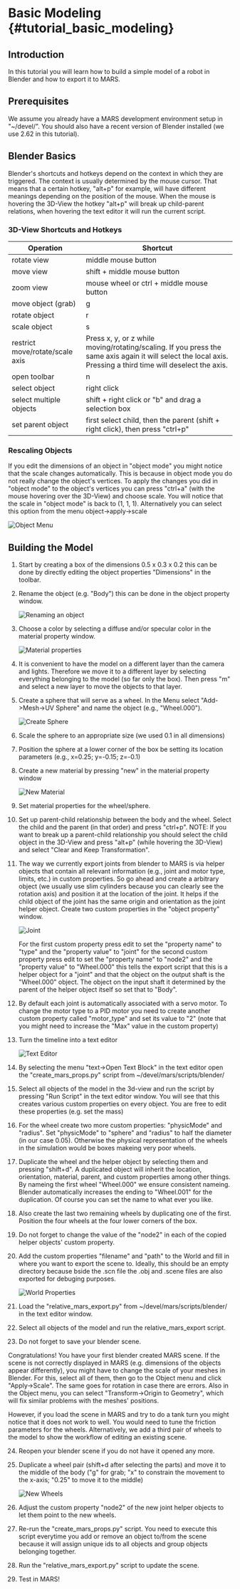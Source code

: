 Basic Modeling {#tutorial_basic_modeling}
==============

## Introduction

In this tutorial you will learn how to build a simple model of a robot
in Blender and how to export it to MARS.

## Prerequisites

We assume you already have a MARS development environment setup in
"~/devel/".  You should also have a recent version of Blender
installed (we use 2.62 in this tutorial).

## Blender Basics

Blender's shortcuts and hotkeys depend on the context in which they
are triggered.  The context is usually determined by the mouse cursor.
That means that a certain hotkey, "alt+p" for example, will have
different meanings depending on the position of the mouse.  When the
mouse is hovering the 3D-View the hotkey "alt+p" will break up
child-parent relations, when hovering the text editor it will run the
current script.

### 3D-View Shortcuts and Hotkeys

| Operation | Shortcut |
| ----------- | -------- |
| rotate view | middle mouse button |
| move view | shift + middle mouse button |
| zoom view | mouse wheel or ctrl + middle mouse button |
| move object (grab) | g |
| rotate object | r |
| scale object | s |
| restrict move/rotate/scale axis | Press x, y, or z while moving/rotating/scaling.  If you press the same axis again it will select the local axis.  Pressing a third time will deselect the axis. |
| open toolbar | n |
| select object | right click |
| select multiple objects | shift + right click or "b" and drag a selection box |
| set parent object | first select child, then the parent (shift + right click), then press "ctrl+p" |

### Rescaling Objects


If you edit the dimensions of an object in "object mode" you might
notice that the scale changes automatically.  This is because in
object mode you do not really change the object's vertices.  To apply
the changes you did in "object mode" to the object's vertices you can
press "ctrl+a" (with the mouse hovering over the 3D-View) and choose
scale.  You will notice that the scale in "object mode" is back to (1,
1, 1).  Alternatively you can select this option from the menu
object->apply->scale

![Object Menu](../../src/images/screenshots/object_menu.png)

## Building the Model

1. Start by creating a box of the dimensions 0.5 x 0.3 x 0.2 this can
   be done by directly editing the object properties "Dimensions" in
   the toolbar.

2. Rename the object (e.g. "Body") this can be done in the object
   property window.

   ![Renaming an object](../../src/images/screenshots/rename_object2.png)

3. Choose a color by selecting a diffuse and/or specular color in the
   material property window.

   ![Material properties](../../src/images/screenshots/material.png)

4. It is convenient to have the model on a different layer than the
   camera and lights.  Therefore we move it to a different layer by
   selecting everything belonging to the model (so far only the box).
   Then press "m" and select a new layer to move the objects to that
   layer.

5. Create a sphere that will serve as a wheel.  In the Menu select
   "Add->Mesh->UV Sphere" and name the object (e.g., "Wheel.000").

   ![Create Sphere](../../src/images/screenshots/create_sphere2.png)

6. Scale the sphere to an appropriate size (we used 0.1 in all
   dimensions)

7. Position the sphere at a lower corner of the box be setting its
   location parameters (e.g., x=0.25; y=-0.15; z=-0.1)

8. Create a new material by pressing "new" in the material property
   window

   ![New Material](../../src/images/screenshots/new_material.png)

9. Set material properties for the wheel/sphere.

10. Set up parent-child relationship between the body and the wheel.
    Select the child and the parent (in that order) and press
    "ctrl+p".  NOTE: If you want to break up a parent-child
    relationship you should select the child object in the 3D-View and
    press "alt+p" (while hovering the 3D-View) and select "Clear and
    Keep Transformation".

11. The way we currently export joints from blender to MARS is via
    helper objects that contain all relevant information (e.g., joint
    and motor type, limits, etc.) in custom properties.  So go ahead
    and create a arbitrary object (we usually use slim cylinders
    because you can clearly see the rotation axis) and position it at
    the location of the joint.  It helps if the child object of the
    joint has the same origin and orientation as the joint helper
    object.  Create two custom properties in the "object property"
    window.
    
    ![Joint](../../src/images/screenshots/joint.png)

    For the first custom property press edit to set the "property
    name" to "type" and the "property value" to "joint" for the second
    custom property press edit to set the "property name" to "node2"
    and the "property value" to "Wheel.000" this tells the export
    script that this is a helper object for a "joint" and that the
    object on the output shaft is the "Wheel.000" object.  The object
    on the input shaft it determined by the parent of the helper
    object itself so set that to "Body".

12. By default each joint is automatically associated with a servo
    motor.  To change the motor type to a PID motor you need to create
    another custom property called "motor_type" and set its value to
    "2" (note that you might need to increase the "Max" value in the
    custom property)

13. Turn the timeline into a text editor

    ![Text Editor](../../src/images/screenshots/text_editor.png)

14. By selecting the menu "text->Open Text Block" in the text editor
    open the "create_mars_props.py" script from
    ~/devel/mars/scripts/blender/

15. Select all objects of the model in the 3d-view and run the script
    by pressing "Run Script" in the text editor window.  You will see
    that this creates various custom properties on every object.  You
    are free to edit these properties (e.g. set the mass)

16. For the wheel create two more custom properties: "physicMode" and
    "radius".  Set "physicMode" to "sphere" and "radius" to half the
    diameter (in our case 0.05).  Otherwise the physical
    representation of the wheels in the simulation would be boxes
    makeing very poor wheels.

17. Duplicate the wheel and the helper object by selecting them and
    pressing "shift+d".  A duplicated object will inherit the
    location, orientation, material, parent, and custom properties
    among other things.  By nameing the first wheel "Wheel.000" we
    ensure consistent nameing.  Blender automatically increases the
    ending to "Wheel.001" for the duplication.  Of course you can set
    the name to what ever you like.

18. Also create the last two remaining wheels by duplicating one of
    the first.  Position the four wheels at the four lower corners of
    the box.

19. Do not forget to change the value of the "node2" in each of the
    copied helper objects' custom property.

20. Add the custom properties "filename" and "path" to the World and
    fill in where you want to export the scene to.  Ideally, this
    should be an empty directory because bside the .scn file the .obj
    and .scene files are also exported for debuging purposes.

    ![World Properties](../../src/images/screenshots/world_properties.png)

21. Load the "relative_mars_export.py" from
    ~/devel/mars/scripts/blender/ in the text editor window.

22. Select all objects of the model and run the relative_mars_export
    script.

23. Do not forget to save your blender scene.

Congratulations!  You have your first blender created MARS scene.
If the scene is not correctly displayed in MARS (e.g. dimensions of
the objects appear differently), you might have to change the scale
of your meshes in Blender. For this, select all of them, then go to
the Object menu and click "Apply->Scale". The same goes for rotation in
case there are errors. Also in the Object menu, you can select
"Transform->Origin to Geometry", which will fix similar problems with
the meshes' positions.

However, if you load the scene in MARS and try to do a tank turn you
might notice that it does not work to well.  You would need to tune
the friction parameters for the wheels.  Alternatively, we add a third
pair of wheels to the model to show the workflow of editing an
existing scene.

24. Reopen your blender scene if you do not have it opened any more.

25. Duplicate a wheel pair (shift+d after selecting the parts) and
    move it to the middle of the body ("g" for grab; "x" to constrain
    the movement to the x-axis; "0.25" to move it to the middle)

    ![New Wheels](../../src/images/screenshots/new_wheels.png)

26. Adjust the custom property "node2" of the new joint helper objects
    to let them point to the new wheels.

27. Re-run the "create_mars_props.py" script.  You need to execute
    this script everytime you add or remove an object to/from the
    scene because it will assign unique ids to all objects and group
    objects belonging together.

28. Run the "relative_mars_export.py" script to update the scene.

29. Test in MARS!

